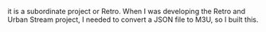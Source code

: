 it is a subordinate project or Retro. When I was developing the Retro and Urban Stream project, I needed to convert a JSON file to M3U, so I built this.
